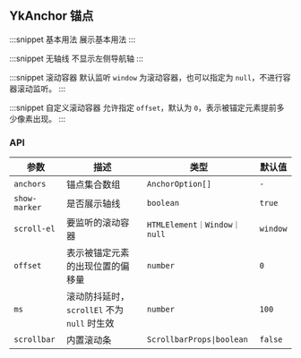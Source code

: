 ## YkAnchor 锚点

:::snippet
基本用法
展示基本用法
<AnchorPrimary/>
:::

:::snippet
无轴线
不显示左侧导航轴
<AnchorNobar/>
:::

:::snippet
滚动容器
默认监听 `window` 为滚动容器，也可以指定为 `null`，不进行容器滚动监听。
<AnchorScrollEl/>
:::

:::snippet
自定义滚动容器
允许指定 `offset`，默认为 `0`，表示被锚定元素提前多少像素出现。
<AnchorScrollCustomEl/>
:::

### API

| 参数         | 描述                                        | 类型                        | 默认值   |
| ------------ | ------------------------------------------- | --------------------------- | -------- |
| `anchors`    | 锚点集合数组                                | `AnchorOption[]`            | `-`      |
| `show-marker` | 是否展示轴线                                | `boolean`                   | `true`   |
| `scroll-el`   | 要监听的滚动容器                            | `HTMLElement｜Window｜null` | `window` |
| `offset`     | 表示被锚定元素的出现位置的偏移量            | `number`                    | `0`      |
| `ms`         | 滚动防抖延时，`scrollEl` 不为 `null` 时生效 | `number`                    | `100`    |
| `scrollbar`  | 内置滚动条                                  | `ScrollbarProps\|boolean`   | `false`  |

